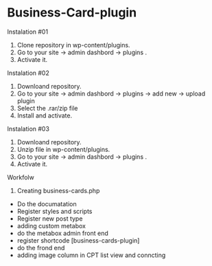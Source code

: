 # Business-Card-plugin

Instalation #01

1. Clone repository in wp-content/plugins.
2. Go to your site -> admin dashbord -> plugins .
3. Activate it.

Instalation #02

1. Downloand repository.
2. Go to your site -> admin dashbord -> plugins -> add new -> upload plugin 
3. Select the .rar/zip file
4. Install and activate.

Instalation #03
1. Downloand repository.
2. Unzip file in wp-content/plugins.
3. Go to your site -> admin dashbord -> plugins .
4. Activate it.

Workfolw

1. Creating business-cards.php
- Do the documatation
- Register styles and scripts
- Register new post type
- adding custom metabox
- do the metabox admin front end 
- register shortcode [business-cards-plugin]
- do the frond end
- adding image column in CPT list view and conncting





